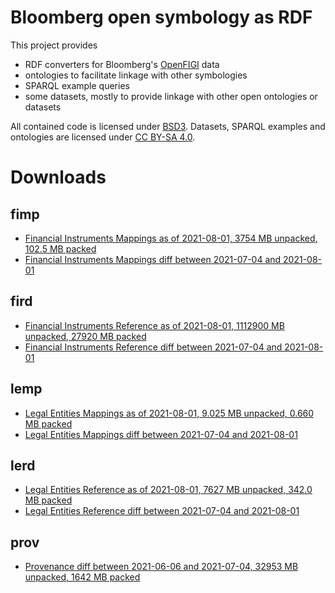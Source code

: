 Bloomberg open symbology as RDF
===============================

This project provides

- RDF converters for Bloomberg's [OpenFIGI][1] data
- ontologies to facilitate linkage with other symbologies
- SPARQL example queries
- some datasets, mostly to provide linkage with other open ontologies or datasets

All contained code is licensed under [BSD3][2].  Datasets, SPARQL examples and
ontologies are licensed under [CC BY-SA 4.0][3].


Downloads
=========

fimp
----

- [Financial Instruments Mappings as of 2021-08-01, 3754 MB unpacked, 102.5 MB packed](https://yadi.sk/d/-LEYkE3m1WJJRQ)
- [Financial Instruments Mappings diff between 2021-07-04 and 2021-08-01](https://yadi.sk/d/X4fbpjAdnooRcw)

fird
----

- [Financial Instruments Reference as of 2021-08-01, 1112900 MB unpacked, 27920 MB packed](https://yadi.sk/d/djvyPtmWazwdPQ)
- [Financial Instruments Reference diff between 2021-07-04 and 2021-08-01](https://yadi.sk/d/hki6l6YeRtThYA)

lemp
----

- [Legal Entities Mappings as of 2021-08-01, 9.025 MB unpacked, 0.660 MB packed](https://yadi.sk/d/6Ft3llT2pqkejQ)
- [Legal Entities Mappings diff between 2021-07-04 and 2021-08-01](https://yadi.sk/d/bO3f4QuC5aYyKg)

lerd
----

- [Legal Entities Reference as of 2021-08-01, 7627 MB unpacked, 342.0 MB packed](https://yadi.sk/d/-nYJ3QAQ2fJHwg)
- [Legal Entities Reference diff between 2021-07-04 and 2021-08-01](https://yadi.sk/d/8U7YyiAJ1C9Icg)

prov
----
- [Provenance diff between 2021-06-06 and 2021-07-04, 32953 MB unpacked, 1642 MB packed](https://yadi.sk/d/Z8hK5pscVtItSw)


  [1]: http://openfigi.com/
  [2]: http://opensource.org/licenses/BSD-3-Clause
  [3]: http://creativecommons.org/licenses/by-sa/4.0/
  [4]: http://datahub.io/dataset/figi
